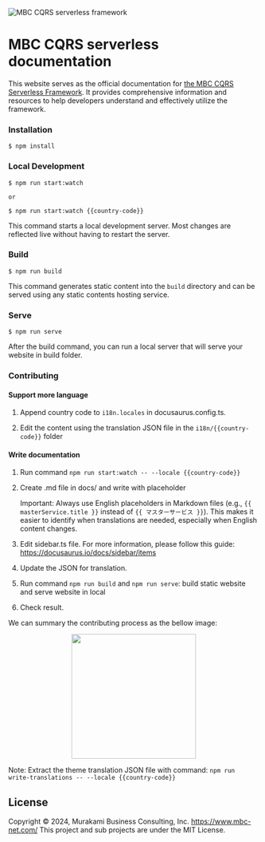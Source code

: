 ![MBC CQRS serverless framework](https://mbc-net.github.io/mbc-cqrs-serverless-doc/img/mbc-cqrs-serverless.png)
# MBC CQRS serverless documentation

This website serves as the official documentation for [the MBC CQRS Serverless Framework](https://github.com/mbc-net/mbc-cqrs-serverless). It provides comprehensive information and resources to help developers understand and effectively utilize the framework.

### Installation

```
$ npm install
```

### Local Development

```
$ npm run start:watch

or

$ npm run start:watch {{country-code}}
```

This command starts a local development server. Most changes are reflected live without having to restart the server.

### Build

```
$ npm run build
```

This command generates static content into the `build` directory and can be served using any static contents hosting service.

### Serve

```
$ npm run serve
```

After the build command, you can run a local server that will serve your website in build folder.

### Contributing

#### Support more language

1. Append country code to `i18n.locales` in docusaurus.config.ts.

2. Edit the content using the translation JSON file in the `i18n/{{country-code}}` folder

#### Write documentation

1. Run command `npm run start:watch -- --locale {{country-code}}`

2. Create .md file in docs/ and write with placeholder

   Important: Always use English placeholders in Markdown files (e.g., `{{ masterService.title }}` instead of `{{ マスターサービス }}`). This makes it easier to identify when translations are needed, especially when English content changes.

3. Edit sidebar.ts file. For more information, please follow this guide: https://docusaurus.io/docs/sidebar/items

4. Update the JSON for translation.

5. Run command `npm run build` and `npm run serve`: build static website and serve website in local

6. Check result.

We can summary the contributing process as the bellow image:

<p align="center">
  <img width="250px" src="./static/img/contributing.png" />
</p>

Note: Extract the theme translation JSON file with command: `npm run write-translations -- --locale {{country-code}}`

## License
Copyright &copy; 2024, Murakami Business Consulting, Inc. https://www.mbc-net.com/
This project and sub projects are under the MIT License.
